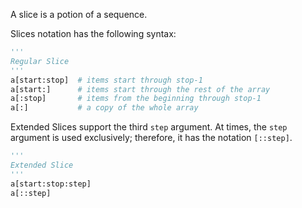 A slice is a potion of a sequence.

Slices notation has the following syntax:
```python
'''
Regular Slice
'''
a[start:stop]  # items start through stop-1
a[start:]      # items start through the rest of the array
a[:stop]       # items from the beginning through stop-1
a[:]           # a copy of the whole array
```

Extended Slices support the third ``step`` argument.
At times, the ``step`` argument is used exclusively; therefore, it has the notation ``[::step]``.

```python
'''
Extended Slice
'''
a[start:stop:step]
a[::step]
```
